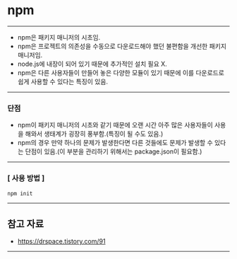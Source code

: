 # npm

------

- npm은 패키지 매니저의 시초임.
- npm은 프로젝트의 의존성을 수동으로 다운로드해야 했던 불편함을 개선한 패키지 매니저임.
- node.js에 내장이 되어 있기 때문에 추가적인 설치 필요 X.
- npm은 다른 사용자들이 만들어 놓은 다양한 모듈이 있기 때문에 이를 다운로드로 쉽게 사용할 수 있다는 특징이 있음.

------

### 단점

- npm이 패키지 매니저의 시초와 같기 때문에 오랜 시간 아주 많은 사용자들이 사용을 해와서 생태계가 굉장히 풍부함.(특징이 될 수도 있음.)
- npm의 경우 만약 하나의 문제가 발생한다면 다른 것들에도 문제가 발생할 수 있다는 단점이 있음.(이 부분을 관리하기 위해서는 package.json이 필요함.)

------

### [ 사용 방법 ]

```bash
npm init
```

------

## 참고 자료

- https://drspace.tistory.com/91

------